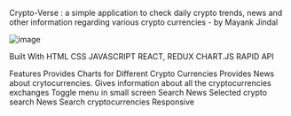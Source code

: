 Crypto-Verse : a simple application to check daily crypto trends, news and other information regarding various crypto currencies - by Mayank Jindal



![image](https://user-images.githubusercontent.com/65328387/163842267-3c23cf0c-34ee-415c-a355-c041048f22c4.png)


Built With
   HTML
   CSS
   JAVASCRIPT
   REACT, REDUX
   CHART.JS
   RAPID API

Features
   Provides Charts for Different Crypto Currencies
   Provides News about crytocurrencies.
   Gives information about all the cryptocurrencies exchanges
   Toggle menu in small screen
   Search News
   Selected crypto search News
   Search cryptocurrencies
   Responsive
